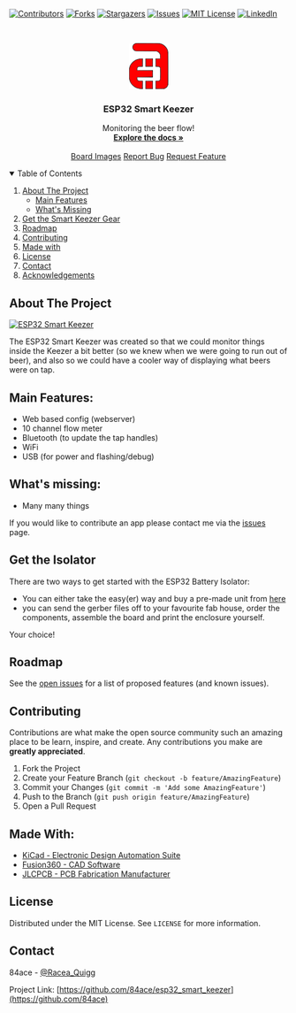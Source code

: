 <!-- PROJECT SHIELDS -->
<!--
*** I'm using markdown "reference style" links for readability.
*** Reference links are enclosed in brackets [ ] instead of parentheses ( ).
*** See the bottom of this document for the declaration of the reference variables
*** for contributors-url, forks-url, etc. This is an optional, concise syntax you may use.
*** https://www.markdownguide.org/basic-syntax/#reference-style-links
-->
[![Contributors][contributors-shield]][contributors-url]
[![Forks][forks-shield]][forks-url]
[![Stargazers][stars-shield]][stars-url]
[![Issues][issues-shield]][issues-url]
[![MIT License][license-shield]][license-url]
[![LinkedIn][linkedin-shield]][linkedin-url]



<!-- PROJECT LOGO -->
<br />
<p align="center">
  <a href="https://github.com/84ace/esp32_smart_keezer">
    <img src="images/logo.png" alt="Logo" width="71" height="83">
  </a>

  <h3 align="center">ESP32 Smart Keezer</h3>

  <p align="center">
    Monitoring the beer flow!
    <br />
    <a href="https://github.com/84ace/esp32_smart_keezer/wiki"><strong>Explore the docs »</strong></a>
    <br />
    <br />
    <a href="https://github.com/84ace/esp32_smart_keezer/tree/master/board_images">Board Images</a>
    <a href="https://github.com/84ace/esp32_smart_keezer/issues">Report Bug</a>
    <a href="https://github.com/84ace/esp32_smart_keezer/issues">Request Feature</a>
  </p>
</p>



<!-- TABLE OF CONTENTS -->
<details open="open">
  <summary>Table of Contents</summary>
  <ol>
    <li>
      <a href="#about-the-project">About The Project</a>
      <ul>
        <li><a href="#main-features">Main Features</a></li>
        <li><a href="#whats-missing">What's Missing</a></li>
      </ul>
    </li>
    <li>
      <a href="#get-the-isolator">Get the Smart Keezer Gear</a>
    </li>
    <li><a href="#roadmap">Roadmap</a></li>
    <li><a href="#contributing">Contributing</a></li>
    <li><a href="#made-with">Made with</a></li>
    <li><a href="#license">License</a></li>
    <li><a href="#contact">Contact</a></li>
    <li><a href="#acknowledgements">Acknowledgements</a></li>
  </ol>
</details>



<!-- ABOUT THE PROJECT -->
## About The Project

[![ESP32 Smart Keezer][product-screenshot]](https://github.com/84ace/esp32_smart_keezer/raw/master/enclosure/front_iso.png)

The ESP32 Smart Keezer was created so that we could monitor things inside the Keezer a bit better (so we knew when we were going to run out of beer), and also so we could have a cooler way of displaying what beers were on tap.

<!-- MAIN FEATURES -->
## Main Features:
* Web based  config (webserver)
* 10 channel flow meter
* Bluetooth (to update the tap handles)
* WiFi
* USB (for power and flashing/debug)

<!-- WHAT"S MISSING -->
## What's missing:
* Many many things

If you would like to contribute an app please contact me via the <a href="https://github.com/84ace/esp32_smart_keezer/tree/master/board_images">issues</a> page.

<!-- GETTING STARTED -->
## Get the Isolator

There are two ways to get started with the ESP32 Battery Isolator: 
* You can either take the easy(er) way and buy a pre-made unit from [here](https://placeholder.com/) 
* you can send the gerber files off to your favourite fab house, order the components, assemble the board and print the enclosure yourself.

Your choice!

<!-- ROADMAP -->
## Roadmap

See the [open issues](https://github.com/84ace/esp32_smart_keezer/issues) for a list of proposed features (and known issues).

<!-- CONTRIBUTING -->
## Contributing

Contributions are what make the open source community such an amazing place to be learn, inspire, and create. Any contributions you make are **greatly appreciated**.

1. Fork the Project
2. Create your Feature Branch (`git checkout -b feature/AmazingFeature`)
3. Commit your Changes (`git commit -m 'Add some AmazingFeature'`)
4. Push to the Branch (`git push origin feature/AmazingFeature`)
5. Open a Pull Request

<!-- MADE WITH -->
## Made With:
* [KiCad - Electronic Design Automation Suite](https://kicad.org/)
* [Fusion360 - CAD Software](https://www.autodesk.com.au/products/fusion-360/overview)
* [JLCPCB - PCB Fabrication Manufacturer](https://jlcpcb.com/)


<!-- LICENSE -->
## License

Distributed under the MIT License. See `LICENSE` for more information.



<!-- CONTACT -->
## Contact

84ace - [@Racea_Quigg](https://twitter.com/@RaceaQuigg)

Project Link: [https://github.com/84ace/esp32_smart_keezer](https://github.com/84ace)


<!-- MARKDOWN LINKS & IMAGES -->
<!-- https://www.markdownguide.org/basic-syntax/#reference-style-links -->
[contributors-shield]: https://img.shields.io/github/contributors/84ace/esp32_smart_keezer.svg?style=for-the-badge
[contributors-url]: https://github.com/84ace/esp32_smart_keezer/graphs/contributors
[forks-shield]: https://img.shields.io/github/forks/84ace/esp32_smart_keezer.svg?style=for-the-badge
[forks-url]: https://github.com/84ace/esp32_smart_keezer/network/members
[stars-shield]: https://img.shields.io/github/stars/84ace/esp32_smart_keezer.svg?style=for-the-badge
[stars-url]: https://github.com/84ace/esp32_smart_keezer/stargazers
[issues-shield]: https://img.shields.io/github/issues/84ace/esp32_smart_keezer.svg?style=for-the-badge
[issues-url]: https://github.com/84ace/esp32_smart_keezer/issues
[license-shield]: https://img.shields.io/github/license/84ace/esp32_smart_keezer.svg?style=for-the-badge
[license-url]: https://github.com/84ace/esp32_smart_keezer/blob/master/LICENSE.txt
[linkedin-shield]: https://img.shields.io/badge/-LinkedIn-black.svg?style=for-the-badge&logo=linkedin&colorB=555
[linkedin-url]: https://www.linkedin.com/in/acea-quigg-2007036b/
[product-screenshot]: board_images/esp32_smart_keezer_front.jpeg